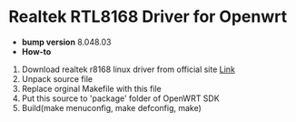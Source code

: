 # Realtek RTL8168 Driver for Openwrt
- **bump version**
   8.048.03
- **How-to**
1. Download realtek r8168 linux driver from official site [Link](https://www.realtek.com/component/zoo/category/network-interface-controllers-10-100-1000m-gigabit-ethernet-pci-express-software)  
2. Unpack source file  
3. Replace orginal Makefile with this file  
4. Put this source to 'package' folder of OpenWRT SDK  
5. Build(make menuconfig, make defconfig, make)  
